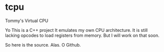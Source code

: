 # tcpu
Tommy's Virtual CPU

Yo
This is a C++ project
It emulates my own CPU architecture.
It is still lacking opcodes to load registers from memory.
But I will work on that soon.

So here is the source.
Alas.
O Github.

